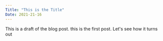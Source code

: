 ```yaml
---
Title: "This is the Title"
Date: 2021-21-16
---
```

This is a draft of the blog post. this is the first post. Let's see how it turns out
